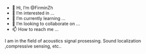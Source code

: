 - 👋 Hi, I’m @FirminZh
- 👀 I’m interested in ...
- 🌱 I’m currently learning ...
- 💞️ I’m looking to collaborate on ...
- 📫 How to reach me ...

<!---
FirminZh/FirminZh is a ✨ special ✨ repository because its `README.md` (this file) appears on your GitHub profile.
You can click the Preview link to take a look at your changes.
---> I am in the field of acoustics signal prosessing. Sound localization ,compressive sensing, etc..
